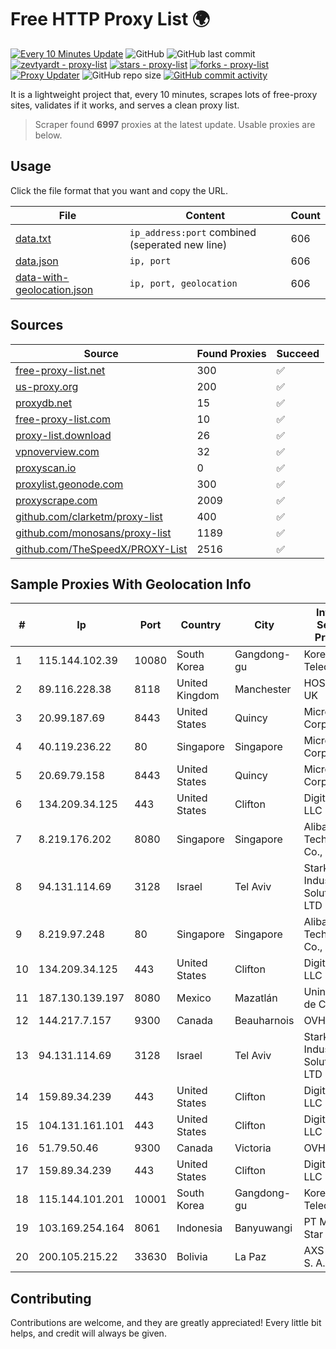 
# Free HTTP Proxy List 🌍

[![Every 10 Minutes Update](https://github.com/mertguvencli/http-proxy-list/actions/workflows/main.yml/badge.svg?branch=main)](https://github.com/mertguvencli/http-proxy-list/actions/workflows/main.yml)
![GitHub](https://img.shields.io/github/license/mertguvencli/http-proxy-list)
![GitHub last commit](https://img.shields.io/github/last-commit/mertguvencli/http-proxy-list)
[![zevtyardt - proxy-list](https://img.shields.io/static/v1?label=zevtyardt&message=proxy-list&color=blue&logo=github)](https://github.com/zevtyardt/proxy-list "Go to GitHub repo")
[![stars - proxy-list](https://img.shields.io/github/stars/zevtyardt/proxy-list?style=social)](https://github.com/zevtyardt/proxy-list)
[![forks - proxy-list](https://img.shields.io/github/forks/zevtyardt/proxy-list?style=social)](https://github.com/zevtyardt/proxy-list)
[![Proxy Updater](https://github.com/zevtyardt/proxy-list/workflows/Proxy%20Updater/badge.svg)](https://github.com/zevtyardt/proxy-list/actions?query=workflow:"Proxy+Updater")
![GitHub repo size](https://img.shields.io/github/repo-size/zevtyardt/proxy-list)
[![GitHub commit activity](https://img.shields.io/github/commit-activity/m/zevtyardt/proxy-list?logo=commits)](https://github.com/zevtyardt/proxy-list/commits/main)

It is a lightweight project that, every 10 minutes, scrapes lots of free-proxy sites, validates if it works, and serves a clean proxy list.

> Scraper found **6997** proxies at the latest update. Usable proxies are below.

## Usage

Click the file format that you want and copy the URL.

|File|Content|Count|
|----|-------|-----|
|[data.txt](https://raw.githubusercontent.com/mertguvencli/http-proxy-list/main/proxy-list/data.txt)|`ip_address:port` combined (seperated new line)|606|
|[data.json](https://raw.githubusercontent.com/mertguvencli/http-proxy-list/main/proxy-list/data.json)|`ip, port`|606|
|[data-with-geolocation.json](https://raw.githubusercontent.com/mertguvencli/http-proxy-list/main/proxy-list/data-with-geolocation.json)|`ip, port, geolocation`|606|

## Sources

|Source|Found Proxies|Succeed|
|------|-------------|-------|
|[free-proxy-list.net](https://free-proxy-list.net)|300|✅|
|[us-proxy.org](https://www.us-proxy.org)|200|✅|
|[proxydb.net](http://proxydb.net)|15|✅|
|[free-proxy-list.com](https://free-proxy-list.com/?page=&port=&type%5B%5D=http&type%5B%5D=https&up_time=0&search=Search)|10|✅|
|[proxy-list.download](https://www.proxy-list.download/HTTP)|26|✅|
|[vpnoverview.com](https://vpnoverview.com/privacy/anonymous-browsing/free-proxy-servers)|32|✅|
|[proxyscan.io](https://www.proxyscan.io)|0|✅|
|[proxylist.geonode.com](https://proxylist.geonode.com/api/proxy-list?limit=300&page=1&sort_by=lastChecked&sort_type=desc&protocols=http,https)|300|✅|
|[proxyscrape.com](https://api.proxyscrape.com/v2/?request=displayproxies&protocol=http&timeout=10000&country=all&ssl=all&anonymity=all)|2009|✅|
|[github.com/clarketm/proxy-list](https://raw.githubusercontent.com/clarketm/proxy-list/master/proxy-list-raw.txt)|400|✅|
|[github.com/monosans/proxy-list](https://raw.githubusercontent.com/monosans/proxy-list/main/proxies/http.txt)|1189|✅|
|[github.com/TheSpeedX/PROXY-List](https://raw.githubusercontent.com/TheSpeedX/PROXY-List/master/http.txt)|2516|✅|


## Sample Proxies With Geolocation Info

|#|Ip|Port|Country|City|Internet Service Provider|
|-|--|----|-------|----|-------------------------|
|1|115.144.102.39|10080|South Korea|Gangdong-gu|Korea Telecom|
|2|89.116.228.38|8118|United Kingdom|Manchester|HOSTINGER UK|
|3|20.99.187.69|8443|United States|Quincy|Microsoft Corporation|
|4|40.119.236.22|80|Singapore|Singapore|Microsoft Corporation|
|5|20.69.79.158|8443|United States|Quincy|Microsoft Corporation|
|6|134.209.34.125|443|United States|Clifton|DigitalOcean, LLC|
|7|8.219.176.202|8080|Singapore|Singapore|Alibaba (US) Technology Co., Ltd.|
|8|94.131.114.69|3128|Israel|Tel Aviv|Stark Industries Solutions LTD|
|9|8.219.97.248|80|Singapore|Singapore|Alibaba (US) Technology Co., Ltd.|
|10|134.209.34.125|443|United States|Clifton|DigitalOcean, LLC|
|11|187.130.139.197|8080|Mexico|Mazatlán|Uninet S.A. de C.V.|
|12|144.217.7.157|9300|Canada|Beauharnois|OVH SAS|
|13|94.131.114.69|3128|Israel|Tel Aviv|Stark Industries Solutions LTD|
|14|159.89.34.239|443|United States|Clifton|DigitalOcean, LLC|
|15|104.131.161.101|443|United States|Clifton|DigitalOcean, LLC|
|16|51.79.50.46|9300|Canada|Victoria|OVH SAS|
|17|159.89.34.239|443|United States|Clifton|DigitalOcean, LLC|
|18|115.144.101.201|10001|South Korea|Gangdong-gu|Korea Telecom|
|19|103.169.254.164|8061|Indonesia|Banyuwangi|PT Master Star Network|
|20|200.105.215.22|33630|Bolivia|La Paz|AXS Bolivia S. A.|



## Contributing

Contributions are welcome, and they are greatly appreciated! Every
little bit helps, and credit will always be given.

